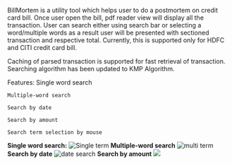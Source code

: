BillMortem is a utility tool which helps user to do a postmortem on credit card bill. Once user open the bill, pdf reader view will display all the transaction. User can search either using search bar or selecting a word/multiple words as a result user will be presented with sectioned transaction and respective total.
Currently, this is supported only for HDFC and CITI credit card bill.

Caching of parsed transaction is supported for fast retrieval of transaction. Searching algorithm has been updated to KMP Algorithm.

Features:
    Single word search

    Multiple-word search

    Search by date

    Search by amount

    Search term selection by mouse


**Single word search:**
![Single term](https://github.com/pradeepxpankaj/BillMartam/blob/master/src/main/res/single_termpng.png)
 **Multiple-word search**
![multi term](https://github.com/pradeepxpankaj/BillMartam/blob/master/src/main/res/multi_term.png)
**Search by date**
![date search](https://github.com/pradeepxpankaj/BillMartam/blob/master/src/main/res/date.png)
**Search by amount**
![](https://github.com/pradeepxpankaj/BillMartam/blob/master/src/main/res/amount.png)



